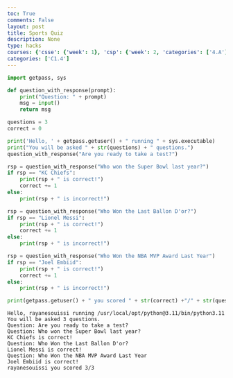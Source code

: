 ```yaml
---
toc: True
comments: False
layout: post
title: Sports Quiz
description: None
type: hacks
courses: {'csse': {'week': 1}, 'csp': {'week': 2, 'categories': ['4.A']}, 'csa': {'week': 0}}
categories: ['C1.4']
---
```


```python
import getpass, sys

def question_with_response(prompt):
    print("Question: " + prompt)
    msg = input()
    return msg

questions = 3
correct = 0

print('Hello, ' + getpass.getuser() + " running " + sys.executable)
print("You will be asked " + str(questions) + " questions.")
question_with_response("Are you ready to take a test?")

rsp = question_with_response("Who won the Super Bowl last year?")
if rsp == "KC Chiefs":
    print(rsp + " is correct!")
    correct += 1
else:
    print(rsp + " is incorrect!")

rsp = question_with_response("Who Won the Last Ballon D'or?")
if rsp == "Lionel Messi":
    print(rsp + " is correct!")
    correct += 1
else:
    print(rsp + " is incorrect!")

rsp = question_with_response("Who Won the NBA MVP Award Last Year")
if rsp == "Joel Embiid":
    print(rsp + " is correct!")
    correct += 1
else:
    print(rsp + " is incorrect!")

print(getpass.getuser() + " you scored " + str(correct) +"/" + str(questions))
```

    Hello, rayanesouissi running /usr/local/opt/python@3.11/bin/python3.11
    You will be asked 3 questions.
    Question: Are you ready to take a test?
    Question: Who won the Super Bowl last year?
    KC Chiefs is correct!
    Question: Who Won the Last Ballon D'or?
    Lionel Messi is correct!
    Question: Who Won the NBA MVP Award Last Year
    Joel Embiid is correct!
    rayanesouissi you scored 3/3

